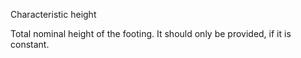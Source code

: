 Characteristic height


<!-- comment -->


Total nominal height of the footing. It should only be provided, if it is constant.
